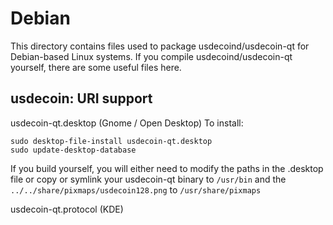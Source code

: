 
Debian
====================
This directory contains files used to package usdecoind/usdecoin-qt
for Debian-based Linux systems. If you compile usdecoind/usdecoin-qt yourself, there are some useful files here.

## usdecoin: URI support ##


usdecoin-qt.desktop  (Gnome / Open Desktop)
To install:

	sudo desktop-file-install usdecoin-qt.desktop
	sudo update-desktop-database

If you build yourself, you will either need to modify the paths in
the .desktop file or copy or symlink your usdecoin-qt binary to `/usr/bin`
and the `../../share/pixmaps/usdecoin128.png` to `/usr/share/pixmaps`

usdecoin-qt.protocol (KDE)

